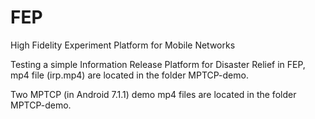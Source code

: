 # FEP 
High Fidelity Experiment Platform for Mobile Networks

Testing a simple Information Release Platform for Disaster Relief in FEP, mp4 file (irp.mp4) are located in the folder MPTCP-demo. 

Two MPTCP (in Android 7.1.1) demo mp4 files are located in the folder MPTCP-demo.
